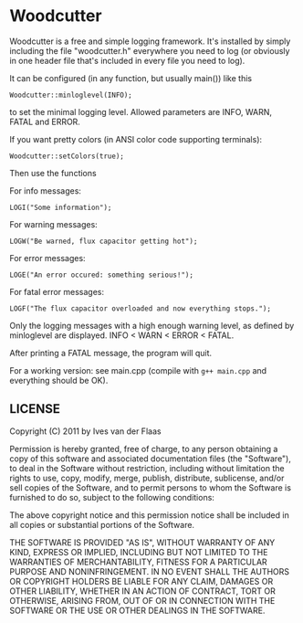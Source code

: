 # Woodcutter #
Woodcutter is a free and simple logging framework. It's installed by simply including the file "woodcutter.h" everywhere you need to log (or obviously in one header file that's included in every file you need to log). 

It can be configured (in any function, but usually main()) like this

    Woodcutter::minloglevel(INFO);

to set the minimal logging level. Allowed parameters are INFO, WARN, FATAL and ERROR. 

If you want pretty colors (in ANSI color code supporting terminals):

    Woodcutter::setColors(true);

Then use the functions

For info messages:

    LOGI("Some information");

For warning messages: 

    LOGW("Be warned, flux capacitor getting hot");

For error messages:

    LOGE("An error occured: something serious!");

For fatal error messages:

    LOGF("The flux capacitor overloaded and now everything stops.");

Only the logging messages with a high enough warning level, as defined by minloglevel are displayed. INFO < WARN < ERROR < FATAL. 

After printing a FATAL message, the program will quit. 

For a working version: see main.cpp (compile with `g++ main.cpp` and everything should be OK). 

## LICENSE ##
Copyright (C) 2011 by Ives van der Flaas

Permission is hereby granted, free of charge, to any person obtaining a copy
of this software and associated documentation files (the "Software"), to deal
in the Software without restriction, including without limitation the rights
to use, copy, modify, merge, publish, distribute, sublicense, and/or sell
copies of the Software, and to permit persons to whom the Software is
furnished to do so, subject to the following conditions:

The above copyright notice and this permission notice shall be included in
all copies or substantial portions of the Software.

THE SOFTWARE IS PROVIDED "AS IS", WITHOUT WARRANTY OF ANY KIND, EXPRESS OR
IMPLIED, INCLUDING BUT NOT LIMITED TO THE WARRANTIES OF MERCHANTABILITY,
FITNESS FOR A PARTICULAR PURPOSE AND NONINFRINGEMENT. IN NO EVENT SHALL THE
AUTHORS OR COPYRIGHT HOLDERS BE LIABLE FOR ANY CLAIM, DAMAGES OR OTHER
LIABILITY, WHETHER IN AN ACTION OF CONTRACT, TORT OR OTHERWISE, ARISING FROM,
OUT OF OR IN CONNECTION WITH THE SOFTWARE OR THE USE OR OTHER DEALINGS IN
THE SOFTWARE.